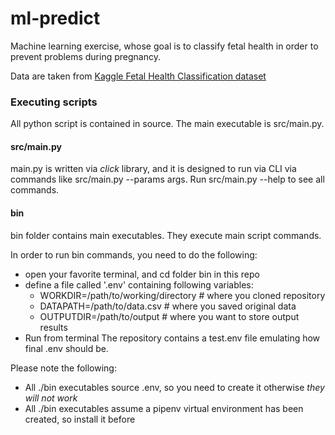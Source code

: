 # ml-predict

Machine learning exercise, whose goal is to classify fetal health in order to prevent problems during pregnancy.

Data are taken from [Kaggle Fetal Health Classification dataset](https://www.kaggle.com/datasets/andrewmvd/fetal-health-classification)

### Executing scripts
All python script is contained in source. The main executable is src/main.py.

#### src/main.py
main.py is written via _click_ library, and it is designed to run via CLI via commands like src/main.py --params args.
Run src/main.py --help to see all commands.

#### bin
bin folder contains main executables. They execute main script commands.

In order to run bin commands, you need to do the following:

- open your favorite terminal, and cd folder bin in this repo
- define a file called '.env' containing following variables:
  - WORKDIR=/path/to/working/directory  # where you cloned repository
  - DATAPATH=/path/to/data.csv  # where you saved original data
  - OUTPUTDIR=/path/to/output  # where you want to store output results
- Run from terminal
The repository contains a test.env file emulating how final .env should be.

Please note the following:
- All ./bin executables source .env, so you need to create it otherwise *they will not work*
- All ./bin executables assume a pipenv virtual environment has been created, so install it before
